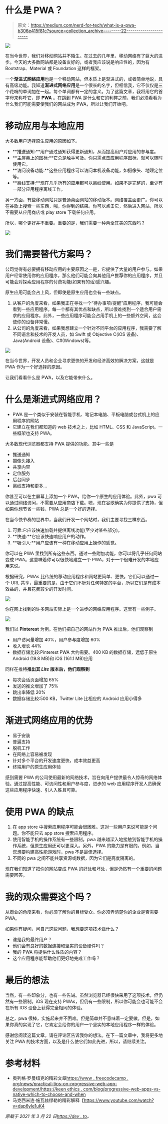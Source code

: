# 什么是 PWA？

> 原文：<https://medium.com/nerd-for-tech/what-is-a-pwa-b306e415f81c?source=collection_archive---------22----------------------->

![](img/ea2f5bb304f6f97ebea24319b17ea164.png)

在当今世界，我们对移动网站并不陌生。在过去的几年里，移动网络有了巨大的进步。今天的大多数网站都是设备友好的，或者我应该说是响应性的，因为有 Bootstrap、Material 或 Foundation 这样的框架。

一个**渐进式网络应用**也是一个移动网站，但本质上是渐进式的，或者简单地说，具有高级功能。我知道**渐进式网络应用**是一个很长的名字，但相信我，它不仅仅是三个花哨的单词加在一起。每个单词都有一定的含义。为了这篇文章，我将用它的首字母来称呼它，即 **PWA** 。在跳到 PWA 是什么和它的利弊之前，我们必须看看为什么我们可能需要使我们的网站成为 PWA，所以让我们开始吧。

# 移动应用与本地应用

大多数用户选择原生应用的原因如下。

*   **推送通知:**用户通过通知获得更新通知，从而提高用户对应用的参与度。
*   **主屏幕上的图标:**它总是触手可及。你只需点击应用程序图标，就可以随时使用它。
*   **访问设备功能:**这些应用程序可以访问本机设备功能，如摄像头、地理定位等。
*   **离线支持:**现在几乎所有的应用都可以离线使用。如果不是完整的，至少有一部分应用程序离线工作。

另一方面，有些移动网站只是普通桌面网站的移动版本。网络覆盖面更广。你可以在谷歌上搜索一些东西，嘣，你得到的结果。你可以点击它，然后进入网站，所以不需要从应用商店或 play store 下载任何应用。

所以，哪个更好并不重要。重要的是，我们需要一种两全其美的东西吗？

![](img/df984123eefd032e9a719754aed89c60.png)

# 我们需要替代方案吗？

公司觉得有必要拥有移动应用的主要原因之一是，它提供了大量的用户参与。如果用户经常使用你的应用程序，那么他们可能会向其他用户推荐你的应用程序，并且可能会对探索应用程序的付费功能(如果有的话)感兴趣。

原生应用可能会占上风，但即使是原生应用也会有一些缺点。

1.  从客户的角度来看，如果我正在寻找一个“待办事项/提醒”应用程序，我可能会看到一些应用程序。每一个都有其优点和缺点，所以很难找到一个适合用户需求的应用程序。此外，一些应用程序可能会占用手机上的一些额外空间，这会使你的设备非常慢。
2.  从公司的角度来看，如果我想建立一个针对不同平台的应用程序，我需要了解不同语言和技术的开发人员，如 Swift 或 Objective C(iOS 设备)、Java(Android 设备)、C#(Windows)等。

![](img/57fb42b45534ad64eae1b7df75356f5d.png)

在当今世界，开发人员和企业寻求更快的开发和经济高效的解决方案，这就是 PWA 作为一个好选择的原因。

让我们看看什么是 PWA，以及它能带来什么。

# 什么是渐进式网络应用？

*   PWA 是一个类似于安装在智能手机、笔记本电脑、平板电脑或台式机上的应用程序的网站
*   它建立在我们都知道的 web 技术之上，比如 HTML、CSS 和 JavaScript。一些框架也支持 PWA。

大多数现代浏览器都支持 PWA 提供的功能。其中一些是

*   推送通知
*   摄像头接入
*   共享内容
*   定位服务
*   后台同步
*   离线支持和更多…

你甚至可以在主屏幕上添加一个 PWA，给你一个原生的应用体验。此外，pwa 可以通过网络访问，不需要从应用商店下载。嗯，现在谷歌确实为你提供了支持，但如果你想节省一些钱，PWA 总是一个好的选择。

在当今快节奏的世界中，当我们开发一个网站时，我们主要寻找三样东西。

1.  可靠:它应该快速加载并提供离线功能(至少对某些部分)。
2.  **快速:**它应该快速响应用户的动作。
3.  **吸引人:**用户应该有一种在移动应用上操作的感觉。

你可以在 PWA 里找到所有这些东西。通过一些附加功能，你可以将几乎任何网站变成 PWA。这意味着你可以很快地建立一个 PWA，对于一个很难开发的本地应用来说。

根据研究，PWAs 比传统的移动应用程序和网站更简单、更快。它们可以通过一个 URL 共享，最重要的是，由于它们不针对任何特定的平台，所以它们是有成本效益的，并且花费较少的开发时间。

![](img/29e5ac20c1a44fc661384e93a6160c10.png)

你在网上找到的许多网站实际上是一个进步的网络应用程序。这里有一些例子。

![](img/02a89c17ea202a54ef255d83535697a9.png)

我们以 **Pinterest** 为例。在他们把自己的网站作为 PWA 推出后，他们观察到

*   用户访问量增加 40%，用户参与度增加 60%
*   收入增长 44%
*   数据存储比较:Pinterest PWA 大约需要。400 KB 的数据存储，远低于原生 Android (19.8 MB)和 iOS (161.1 MB)应用

同样在推特**推出其 *Lite* 版本后，他们观察到**

*   每次会话页面增加 65%
*   发送的推文增加了 75%
*   跳出率降低 20%
*   数据存储比较:500 KB，Twitter Lite 比相应的 Android 应用小得多

# 渐进式网络应用的优势

*   易于安装
*   普遍支持
*   脱机工作
*   在网络上容易被发现
*   针对多个平台的开发速度更快，成本效益更高
*   终端用户的原生应用体验

感到需要 PWA 的公司使用最新的网络技术，旨在向用户提供最令人惊奇的网络体验。通过提高性能、可访问性和用户参与度，进步的 web 应用程序开发人员确保这些应用程序快速、引人入胜且可靠。

# 使用 PWA 的缺点

1.  在 app store 中搜索应用程序可能会很困难。这对一些用户来说可能是个问题。你不能只去 app store 搜索应用程序。
2.  使用智能手机的操作系统有一些限制。pwa 越来越深入地接触到智能手机的操作系统，但原生应用还可以更深入。另外，PWA 的能力是有限的。例如，当您想要构建高性能游戏时，pwa 不是最佳选择。
3.  不同的 pwa 之间不能共享资源或数据，因为它们是高度隔离的。

现在我们知道了把你的网站变成 PWA 的好处和坏处，但是仍然有一个重要的问题需要回答。

# 我的观众需要这个吗？

从商业的角度来看，你必须了解你的目标受众。你必须弄清楚你的企业是否需要 PWA。

如果你有疑问，问自己这些问题，我想要这项技术做什么？

*   谁是我的最终用户？
*   他们会有良好的数据连接和坚实的设备硬件吗？
*   我的 PWA 将提供什么性质的内容？
*   这个应用程序能帮助他们更好地完成工作吗？

# 最后的想法

当然，有一些印象分，也有一些告诫。虽然浏览器已经很快采用了这项技术，但仍然有一些限制。iOS 现在支持 PWAs，但仍有一些限制，所以你可能会也可能不会在所有 IOS 设备上获得完全相同的体验。

总之，pwa 很棒，实施起来并不困难。但是简单并不意味着一定要做。但是，如果你真的实现了它，它肯定会给你的用户一个坚实的本地应用程序一样的体验。

感谢您阅读这篇文章。请在评论区告诉我你的想法。在下一篇文章中，我将更多地关注 PWA 的技术方面，以及是什么使它们如此先进，所以，请继续关注。

# 参考材料

*   奥列格·罗曼纽克的精彩文章[https://www . freecodecamp . org/news/practical-tips-on-progressive-web-app-development/](https://www.freecodecamp.org/news/practical-tips-on-progressive-web-app-development/)[https://keen ethics . com/blog/progressive-web-apps-vs-native-which-to-choose-and-when](https://keenethics.com/blog/progressive-web-apps-vs-native-which-to-choose-and-when)
*   马克西米连·施瓦兹缪勒的精彩解释【https://www.youtube.com/watch?v=dap6yIe1uK4 

*原载于 2021 年 3 月 22 日*[*https://dev . to*](https://dev.to/kpnigalye/progressive-web-apps-part-one-d01)*。*